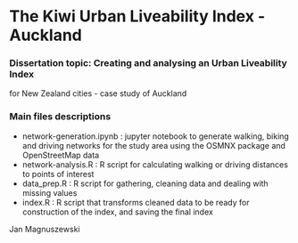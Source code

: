 # The Kiwi Urban Liveability Index - Auckland
### Dissertation topic: Creating and analysing an Urban Liveability Index 
for New Zealand cities - case study of Auckland
### Main files descriptions
- network-generation.ipynb : jupyter notebook to generate walking, biking and driving networks for the study area using the OSMNX package and OpenStreetMap data
- network-analysis.R : R script for calculating walking or driving distances to points of interest
- data_prep.R : R script for gathering, cleaning data and dealing with missing values
- index.R : R script that transforms cleaned data to be ready for construction of the index, and saving the final index

Jan Magnuszewski
